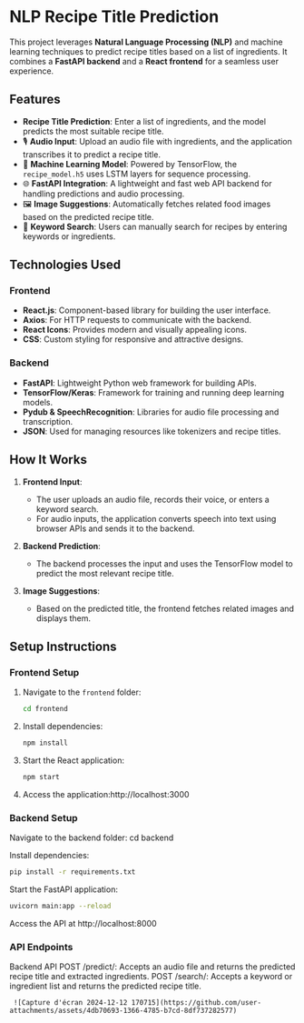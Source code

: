 # NLP Recipe Title Prediction

This project leverages **Natural Language Processing (NLP)** and machine learning techniques to predict recipe titles based on a list of ingredients. It combines a **FastAPI backend** and a **React frontend** for a seamless user experience.

## Features

- **Recipe Title Prediction**: Enter a list of ingredients, and the model predicts the most suitable recipe title.
- 🎙️ **Audio Input**: Upload an audio file with ingredients, and the application transcribes it to predict a recipe title.
- 🤖 **Machine Learning Model**: Powered by TensorFlow, the `recipe_model.h5` uses LSTM layers for sequence processing.
- 🌐 **FastAPI Integration**: A lightweight and fast web API backend for handling predictions and audio processing.
- 🖼️ **Image Suggestions**: Automatically fetches related food images based on the predicted recipe title.
- 🔎 **Keyword Search**: Users can manually search for recipes by entering keywords or ingredients.

## Technologies Used

### Frontend
- **React.js**: Component-based library for building the user interface.
- **Axios**: For HTTP requests to communicate with the backend.
- **React Icons**: Provides modern and visually appealing icons.
- **CSS**: Custom styling for responsive and attractive designs.

### Backend
- **FastAPI**: Lightweight Python web framework for building APIs.
- **TensorFlow/Keras**: Framework for training and running deep learning models.
- **Pydub & SpeechRecognition**: Libraries for audio file processing and transcription.
- **JSON**: Used for managing resources like tokenizers and recipe titles.

## How It Works

1. **Frontend Input**:
   - The user uploads an audio file, records their voice, or enters a keyword search.
   - For audio inputs, the application converts speech into text using browser APIs and sends it to the backend.

2. **Backend Prediction**:
   - The backend processes the input and uses the TensorFlow model to predict the most relevant recipe title.

3. **Image Suggestions**:
   - Based on the predicted title, the frontend fetches related images and displays them.


## Setup Instructions

### Frontend Setup
1. Navigate to the `frontend` folder:
   ```bash
   cd frontend
2. Install dependencies:
    ```bash
    npm install
3. Start the React application:
     ```bash
   npm start
5. Access the application:http://localhost:3000
### Backend Setup
Navigate to the backend folder:
cd backend

Install dependencies:
   ```bash
pip install -r requirements.txt
```
Start the FastAPI application:
 ```bash
uvicorn main:app --reload
```
Access the API at http://localhost:8000
### API Endpoints
Backend API
POST /predict/:
Accepts an audio file and returns the predicted recipe title and extracted ingredients.
POST /search/:
Accepts a keyword or ingredient list and returns the predicted recipe title.

     ![Capture d'écran 2024-12-12 170715](https://github.com/user-attachments/assets/4db70693-1366-4785-b7cd-8df737282577)

   
    
